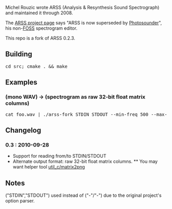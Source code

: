 
Michel Rouzic wrote ARSS (Analysis & Resynthesis Sound Spectrograph) and maintained it through 2008.

The [ARSS project page](http://arss.sourceforge.net/) says "ARSS is now superseded by [Photosounder](http://photosounder.com/)", his non-[FOSS](http://en.wikipedia.org/wiki/Free_and_open_source_software) spectrogram editor.

This repo is a fork of ARSS 0.2.3.

## Building

<pre>cd src; cmake . &amp;&amp; make</pre>

## Examples

### (mono WAV) &rarr; (spectrogram as raw 32-bit float matrix columns)
<pre>cat foo.wav | ./arss-fork STDIN STDOUT --min-freq 500 --max-freq 20000 --height 100 --pps 100 --analysis --float32-columns > foo.matrix</pre>


## Changelog

### 0.3 : 2010-09-28
* Support for reading from/to STDIN/STDOUT
* Alternate output format: raw 32-bit float matrix columns.
** You may want helper tool [util_c/matrix2png]()


## Notes

("STDIN","STDOUT") used instead of ("-"/"-") due to the original project's option parser.
